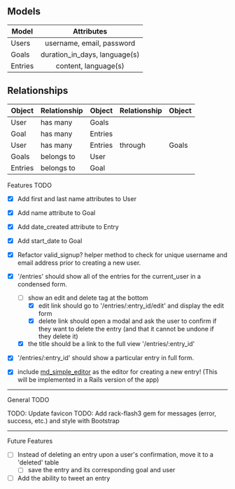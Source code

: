 ## Models
|Model		|Attributes										|
|---------|:---------------------------:|
|Users		|username, email, password		|
|Goals		|duration_in_days, language(s)|
|Entries	|content, language(s)					|


## Relationships
|Object		|Relationship	|Object		|Relationship	|Object	|
|---------|-------------|---------|-------------|-------|
|User			|has many			|Goals		|							|				|
|Goal			|has many			|Entries	|							|				|
|User			|has many			|Entries	|through			|Goals	|
|Goals		|belongs to		|User			|							|				|
|Entries	|belongs to 	|Goal			|							|				|


Features TODO
- [x] Add first and last name attributes to User
- [x] Add name attribute to Goal
- [x] Add date_created attribute to Entry
- [x] Add start_date to Goal
- [x] Refactor valid_signup? helper method to check for unique username and email address prior to creating a new user.
- [x] '/entries' should show all of the entries for the current_user in a condensed form.
	- [ ] show an edit and delete tag at the bottom
		- [x] edit link should go to '/entries/:entry_id/edit' and display the edit form
		- [x] delete link should open a modal and ask the user to confirm if they want to delete the entry (and that it cannot be undone if they delete it)
	- [x] the title should be a link to the full view '/entries/:entry_id'
- [x] '/entries/:entry_id' should show a particular entry in full form.
- [x] include [md_simple_editor](https://github.com/rderoldan1/md_simple_editor) as the editor for creating a new entry! (This will be implemented in a Rails version of the app)



---
General TODO

TODO: Update favicon
TODO: Add rack-flash3 gem for messages (error, success, etc.) and style with Bootstrap


---
Future Features
- [ ] Instead of deleting an entry upon a user's confirmation, move it to a 'deleted' table
	- [ ] save the entry and its corresponding goal and user
- [ ] Add the ability to tweet an entry
